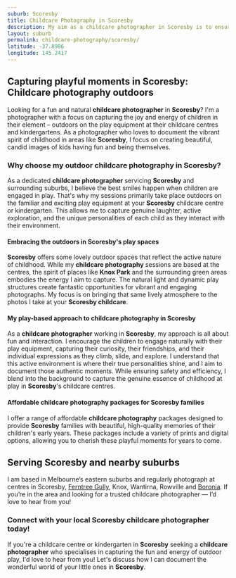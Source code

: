 ```yaml
---
suburb: Scoresby
title: Childcare Photography in Scoresby
description: My aim as a childcare photographer in Scoresby is to ensure each child feels comfortable and has fun having their photo taken.
layout: suburb
permalink: childcare-photography/scoresby/
latitude: -37.8986
longitude: 145.2417
---
```


## Capturing playful moments in Scoresby: Childcare photography outdoors

Looking for a fun and natural **childcare photographer** in **Scoresby**? I'm a photographer with a focus on capturing the joy and energy of children in their element – outdoors on the play equipment at their childcare centres and kindergartens. As a photographer who loves to document the vibrant spirit of childhood in areas like **Scoresby**, I focus on creating beautiful, candid images of kids having fun and being themselves.

### Why choose my outdoor childcare photography in Scoresby?

As a dedicated **childcare photographer** servicing **Scoresby** and surrounding suburbs, I believe the best smiles happen when children are engaged in play. That's why my sessions primarily take place outdoors on the familiar and exciting play equipment at your **Scoresby** childcare centre or kindergarten. This allows me to capture genuine laughter, active exploration, and the unique personalities of each child as they interact with their environment.

#### Embracing the outdoors in Scoresby's play spaces

**Scoresby** offers some lovely outdoor spaces that reflect the active nature of childhood. While my **childcare photography** sessions are based at the centres, the spirit of places like **Knox Park** and the surrounding green areas embodies the energy I aim to capture. The natural light and dynamic play structures create fantastic opportunities for vibrant and engaging photographs. My focus is on bringing that same lively atmosphere to the photos I take at your **Scoresby childcare**.

#### My play-based approach to childcare photography in Scoresby

As a **childcare photographer** working in **Scoresby**, my approach is all about fun and interaction. I encourage the children to engage naturally with their play equipment, capturing their curiosity, their friendships, and their individual expressions as they climb, slide, and explore. I understand that this active environment is where their true personalities shine, and I aim to document those authentic moments. While ensuring safety and efficiency, I blend into the background to capture the genuine essence of childhood at play in **Scoresby**'s childcare centres.

#### Affordable childcare photography packages for Scoresby families

I offer a range of affordable **childcare photography** packages designed to provide **Scoresby** families with beautiful, high-quality memories of their children's early years. These packages include a variety of prints and digital options, allowing you to cherish these playful moments for years to come.

## Serving Scoresby and nearby suburbs

I am based in Melbourne’s eastern suburbs and regularly photograph at centres in Scoresby, [Ferntree Gully](/childcare-photography/ferntree-gully), Knox, Wantirna, Rowville and [Boronia](/childcare-photography/boronia). If you’re in the area and looking for a trusted childcare photographer — I’d love to hear from you!

### Connect with your local Scoresby childcare photographer today!

If you're a childcare centre or kindergarten in **Scoresby** seeking a **childcare photographer** who specialises in capturing the fun and energy of outdoor play, I'd love to hear from you! Let's discuss how I can document the wonderful world of your little ones in **Scoresby**.
